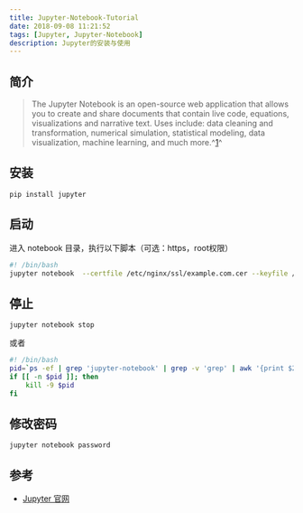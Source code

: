 ```yaml
---
title: Jupyter-Notebook-Tutorial
date: 2018-09-08 11:21:52
tags: [Jupyter, Jupyter-Notebook]
description: Jupyter的安装与使用
---
```


## 简介

> The Jupyter Notebook is an open-source web application that allows you to create and share documents that contain live code, equations, visualizations and narrative text. Uses include: data cleaning and transformation, numerical simulation, statistical modeling, data visualization, machine learning, and much more.^[1]^

## 安装

```shell
pip install jupyter
```

## 启动

进入 notebook 目录，执行以下脚本（可选：https，root权限）

```bash
#! /bin/bash
jupyter notebook  --certfile /etc/nginx/ssl/example.com.cer --keyfile /etc/nginx/ssl/example.com.key --allow-root > note.log 2>&1 &
```

## 停止

```shell
jupyter notebook stop
```

或者

```bash
#! /bin/bash
pid=`ps -ef | grep 'jupyter-notebook' | grep -v 'grep' | awk '{print $2}'`
if [[ -n $pid ]]; then
    kill -9 $pid
fi
```

## 修改密码

```shell
jupyter notebook password
```

## 参考

* [Jupyter 官网][1]

[1]: https://jupyter.org/   "Jupyter 官网"